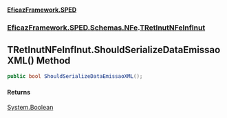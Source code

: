 #### [EficazFramework.SPED](EficazFrameworkSPED.md 'EficazFramework SPED')
### [EficazFramework.SPED.Schemas.NFe](EficazFramework.SPED.Schemas.NFe.md 'EficazFramework.SPED.Schemas.NFe').[TRetInutNFeInfInut](EficazFramework.SPED.Schemas.NFe/TRetInutNFeInfInut.md 'EficazFramework.SPED.Schemas.NFe.TRetInutNFeInfInut')

## TRetInutNFeInfInut.ShouldSerializeDataEmissaoXML() Method

```csharp
public bool ShouldSerializeDataEmissaoXML();
```

#### Returns
[System.Boolean](https://docs.microsoft.com/en-us/dotnet/api/System.Boolean 'System.Boolean')